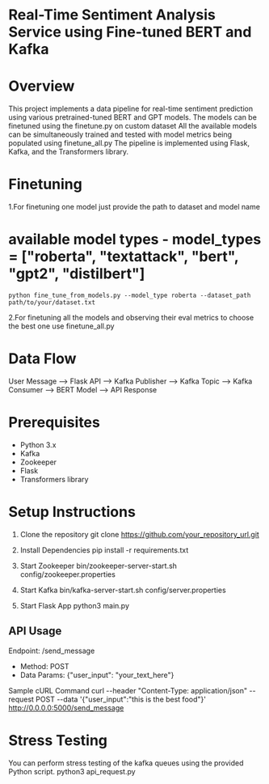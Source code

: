 # Real-Time Sentiment Analysis Service using Fine-tuned BERT and Kafka

# Overview
This project implements a data pipeline for real-time sentiment prediction using various pretrained-tuned BERT and GPT models. 
The models can be finetuned using the finetune.py on custom dataset
All the available models can be simultaneously trained and tested with model metrics being populated using finetune_all.py
The pipeline is implemented using Flask, Kafka, and the Transformers library.

# Finetuning
1.For finetuning one model just provide the path to dataset and model name
# available model types - model_types = ["roberta", "textattack", "bert", "gpt2", "distilbert"]
    python fine_tune_from_models.py --model_type roberta --dataset_path path/to/your/dataset.txt
2.For finetuning all the models and observing their eval metrics to choose the best one use finetune_all.py

# Data Flow

User Message --> Flask API --> Kafka Publisher --> Kafka Topic --> Kafka Consumer --> BERT Model --> API Response

# Prerequisites
- Python 3.x
- Kafka
- Zookeeper
- Flask
- Transformers library

# Setup Instructions

1. Clone the repository
git clone https://github.com/your_repository_url.git

2. Install Dependencies
pip install -r requirements.txt

3. Start Zookeeper
bin/zookeeper-server-start.sh config/zookeeper.properties

4. Start Kafka
bin/kafka-server-start.sh config/server.properties

5. Start Flask App
python3 main.py


## API Usage

Endpoint: /send_message
- Method: POST
- Data Params: {"user_input": "your_text_here"}

Sample cURL Command
curl --header "Content-Type: application/json" --request POST --data '{"user_input":"this is the best food"}' http://0.0.0.0:5000/send_message

# Stress Testing
You can perform stress testing of the kafka queues using the provided Python script.
python3 api_request.py

